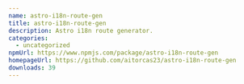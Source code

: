```yaml
---
name: astro-i18n-route-gen
title: astro-i18n-route-gen
description: Astro i18n route generator.
categories:
  - uncategorized
npmUrl: https://www.npmjs.com/package/astro-i18n-route-gen
homepageUrl: https://github.com/aitorcas23/astro-i18n-route-gen
downloads: 39
---
```

